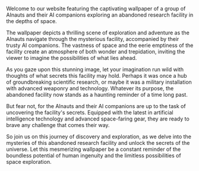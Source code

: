 <!--
Write me content for website with wallpaper "A group of AInauts and their AI companions exploring a massive, abandoned research facility in the depths of space."
-->

<!--font:Open Sans-->

Welcome to our website featuring the captivating wallpaper of a group of AInauts and their AI companions exploring an abandoned research facility in the depths of space.

The wallpaper depicts a thrilling scene of exploration and adventure as the AInauts navigate through the mysterious facility, accompanied by their trusty AI companions. The vastness of space and the eerie emptiness of the facility create an atmosphere of both wonder and trepidation, inviting the viewer to imagine the possibilities of what lies ahead.

As you gaze upon this stunning image, let your imagination run wild with thoughts of what secrets this facility may hold. Perhaps it was once a hub of groundbreaking scientific research, or maybe it was a military installation with advanced weaponry and technology. Whatever its purpose, the abandoned facility now stands as a haunting reminder of a time long past.

But fear not, for the AInauts and their AI companions are up to the task of uncovering the facility's secrets. Equipped with the latest in artificial intelligence technology and advanced space-faring gear, they are ready to brave any challenge that comes their way.

So join us on this journey of discovery and exploration, as we delve into the mysteries of this abandoned research facility and unlock the secrets of the universe. Let this mesmerizing wallpaper be a constant reminder of the boundless potential of human ingenuity and the limitless possibilities of space exploration.
